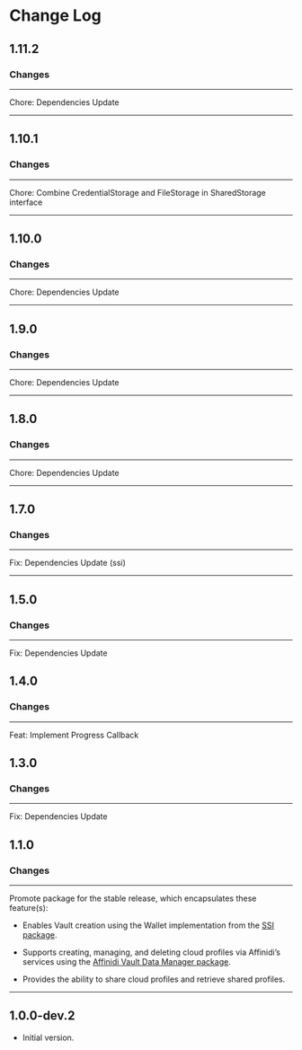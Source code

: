 # Change Log

## 1.11.2

### Changes

---

Chore: Dependencies Update 

---

## 1.10.1

### Changes

---

Chore: Combine CredentialStorage and FileStorage in SharedStorage interface 

---

## 1.10.0

### Changes

---

Chore: Dependencies Update 

---

## 1.9.0

### Changes

---

Chore: Dependencies Update 

---

## 1.8.0

### Changes

---

Chore: Dependencies Update 

---

## 1.7.0

### Changes

---

Fix: Dependencies Update (ssi)

---

## 1.5.0

### Changes

---

Fix: Dependencies Update


## 1.4.0

### Changes

---

Feat: Implement Progress Callback


## 1.3.0

### Changes

---

Fix: Dependencies Update


## 1.1.0

### Changes

---

Promote package for the stable release, which encapsulates these feature(s):

* Enables Vault creation using the Wallet implementation from the [SSI package](https://pub.dev/packages/ssi).

* Supports creating, managing, and deleting cloud profiles via Affinidi’s services using the [Affinidi Vault Data Manager package](https://pub.dev/packages/affinidi_tdk_vault_data_manager).

* Provides the ability to share cloud profiles and retrieve shared profiles.


---

## 1.0.0-dev.2

- Initial version.